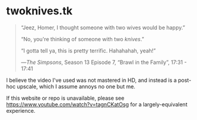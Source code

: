 # twoknives.tk

> “Jeez, Homer, I thought someone with two wives would be happy.”
> 
> “No, you're thinking of someone with two *knives*.”
> 
> “I gotta tell ya, this is pretty terrific. Hahahahah, yeah!”
> 
> —_The Simpsons_, Season 13 Episode 7, “Brawl in the Family”, 17:31 - 17:41

I believe the video I've used was not mastered in HD, and instead is a post-hoc upscale, which I assume annoys no one but me.

If this website or repo is unavailable, please see https://www.youtube.com/watch?v=tagnCKatOsg for a largely-equivalent experience.
